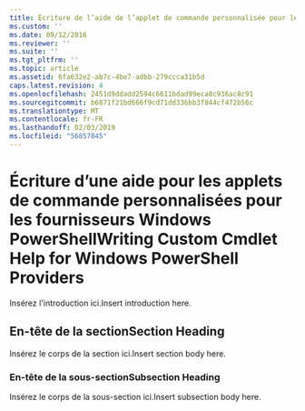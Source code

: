 ```yaml
---
title: Écriture de l’aide de l’applet de commande personnalisée pour les fournisseurs Windows PowerShell | Microsoft Docs
ms.custom: ''
ms.date: 09/12/2016
ms.reviewer: ''
ms.suite: ''
ms.tgt_pltfrm: ''
ms.topic: article
ms.assetid: 6fa632e2-ab7c-4be7-adbb-279ccca31b5d
caps.latest.revision: 4
ms.openlocfilehash: 2451d9ddadd2594c6611bdad99eca8c936ac8c91
ms.sourcegitcommit: b6871f21bd666f9cd71dd336bb3f844cf472b56c
ms.translationtype: MT
ms.contentlocale: fr-FR
ms.lasthandoff: 02/03/2019
ms.locfileid: "56857845"
---
```

# <a name="writing-custom-cmdlet-help-for-windows-powershell-providers"></a><span data-ttu-id="39acc-102">Écriture d’une aide pour les applets de commande personnalisées pour les fournisseurs Windows PowerShell</span><span class="sxs-lookup"><span data-stu-id="39acc-102">Writing Custom Cmdlet Help for Windows PowerShell Providers</span></span>

<span data-ttu-id="39acc-103">Insérez l'introduction ici.</span><span class="sxs-lookup"><span data-stu-id="39acc-103">Insert introduction here.</span></span>

## <a name="section-heading"></a><span data-ttu-id="39acc-104">En-tête de la section</span><span class="sxs-lookup"><span data-stu-id="39acc-104">Section Heading</span></span>

 <span data-ttu-id="39acc-105">Insérez le corps de la section ici.</span><span class="sxs-lookup"><span data-stu-id="39acc-105">Insert section body here.</span></span>

### <a name="subsection-heading"></a><span data-ttu-id="39acc-106">En-tête de la sous-section</span><span class="sxs-lookup"><span data-stu-id="39acc-106">Subsection Heading</span></span>

 <span data-ttu-id="39acc-107">Insérez le corps de la sous-section ici.</span><span class="sxs-lookup"><span data-stu-id="39acc-107">Insert subsection body here.</span></span>